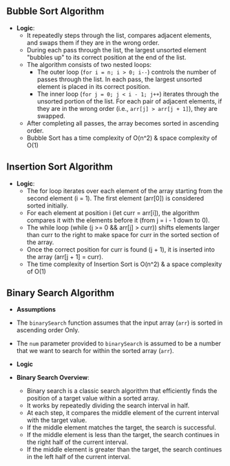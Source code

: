 ## Bubble Sort Algorithm

- **Logic**:
  - It repeatedly steps through the list, compares adjacent elements, and swaps them if they are in the wrong order.
  - During each pass through the list, the largest unsorted element "bubbles up" to its correct position at the end of the list.
  - The algorithm consists of two nested loops:
    - The outer loop (`for i = n; i > 0; i--`) controls the number of passes through the list. In each pass, the largest unsorted element is placed in its correct position.
    - The inner loop (`for j = 0; j < i - 1; j++`) iterates through the unsorted portion of the list. For each pair of adjacent elements, if they are in the wrong order (i.e., `arr[j] > arr[j + 1]`), they are swapped.
  - After completing all passes, the array becomes sorted in ascending order.
  - Bubble Sort has a time complexity of O(n^2) & space complexity of O(1)

## Insertion Sort Algorithm

- **Logic**:
  - The for loop iterates over each element of the array starting from the second element (i = 1). The first element (arr[0]) is considered sorted initially.
  - For each element at position i (let curr = arr[i]), the algorithm compares it with the elements before it (from j = i - 1 down to 0).
  - The while loop (while (j >= 0 && arr[j] > curr)) shifts elements larger than curr to the right to make space for curr in the sorted section of the array.
  - Once the correct position for curr is found (j + 1), it is inserted into the array (arr[j + 1] = curr).
  - The time complexity of Insertion Sort is O(n^2) & a space complexity of O(1) 


## Binary Search Algorithm


- **Assumptions**

 - The `binarySearch` function assumes that the input array (`arr`) is sorted in ascending order Only.
 - The `num` parameter provided to `binarySearch` is assumed to be a number that we want to search for within the sorted array (`arr`).

- **Logic**

- **Binary Search Overview**:
  - Binary search is a classic search algorithm that efficiently finds the position of a target value within a sorted array.
  - It works by repeatedly dividing the search interval in half.
  - At each step, it compares the middle element of the current interval with the target value.
  - If the middle element matches the target, the search is successful.
  - If the middle element is less than the target, the search continues in the right half of the current interval.
  - If the middle element is greater than the target, the search continues in the left half of the current interval.